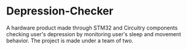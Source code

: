 # Depression-Checker
A hardware product made through STM32 and Circuitry components checking user's depression by monitoring user's sleep and movement behavior. The project is made under a team of two.
